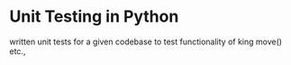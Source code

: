 # Unit Testing in Python
written unit tests for a given codebase to test functionality of king move() etc.,
